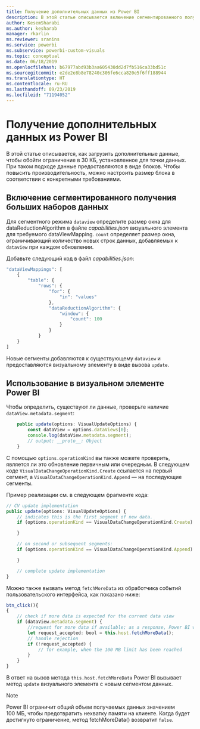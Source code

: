 ```yaml
---
title: Получение дополнительных данных из Power BI
description: В этой статье описывается включение сегментированного получения больших наборов данных для визуальных элементов Power BI.
author: KesemSharabi
ms.author: kesharab
manager: rkarlin
ms.reviewer: sranins
ms.service: powerbi
ms.subservice: powerbi-custom-visuals
ms.topic: conceptual
ms.date: 06/18/2019
ms.openlocfilehash: b67977abd93b3aa605430dd2d7fb516ca33bd51c
ms.sourcegitcommit: e2de2e8b8e78240c306fe6cca820e5f6ff188944
ms.translationtype: HT
ms.contentlocale: ru-RU
ms.lasthandoff: 09/23/2019
ms.locfileid: "71194052"
---
```

# <a name="fetch-more-data-from-power-bi"></a>Получение дополнительных данных из Power BI

В этой статье описывается, как загрузить дополнительные данные, чтобы обойти ограничение в 30 КБ, установленное для точки данных. При таком подходе данные предоставляются в виде блоков. Чтобы повысить производительность, можно настроить размер блока в соответствии с конкретными требованиями.  

## <a name="enable-a-segmented-fetch-of-large-datasets"></a>Включение сегментированного получения больших наборов данных

Для сегментного режима `dataview` определите размер окна для dataReductionAlgorithm в файле *capabilities.json* визуального элемента для требуемого dataViewMapping. `count` определяет размер окна, ограничивающий количество новых строк данных, добавляемых к `dataview` при каждом обновлении.

Добавьте следующий код в файл *capabilities.json*:

```typescript
"dataViewMappings": [
    {
        "table": {
            "rows": {
                "for": {
                    "in": "values"
                },
                "dataReductionAlgorithm": {
                    "window": {
                        "count": 100
                    }
                }
            }
    }
]
```

Новые сегменты добавляются к существующему `dataview` и предоставляются визуальному элементу в виде вызова `update`.

## <a name="usage-in-the-power-bi-visual"></a>Использование в визуальном элементе Power BI

Чтобы определить, существуют ли данные, проверьте наличие `dataView.metadata.segment`:

```typescript
    public update(options: VisualUpdateOptions) {
        const dataView = options.dataViews[0];
        console.log(dataView.metadata.segment);
        // output: __proto__: Object
    }
```

С помощью `options.operationKind` вы также можете проверить, является ли это обновление первичным или очередным. В следующем коде `VisualDataChangeOperationKind.Create` ссылается на первый сегмент, а `VisualDataChangeOperationKind.Append` — на последующие сегменты.

Пример реализации см. в следующем фрагменте кода:

```typescript
// CV update implementation
public update(options: VisualUpdateOptions) {
    // indicates this is the first segment of new data.
    if (options.operationKind == VisualDataChangeOperationKind.Create) {

    }

    // on second or subsequent segments:
    if (options.operationKind == VisualDataChangeOperationKind.Append) {

    }

    // complete update implementation
}
```

Можно также вызвать метод `fetchMoreData` из обработчика событий пользовательского интерфейса, как показано ниже:

```typescript
btn_click(){
{
    // check if more data is expected for the current data view
    if (dataView.metadata.segment) {
        //request for more data if available; as a response, Power BI will call update method
        let request_accepted: bool = this.host.fetchMoreData();
        // handle rejection
        if (!request_accepted) {
            // for example, when the 100 MB limit has been reached
        }
    }
}
```

В ответ на вызов метода `this.host.fetchMoreData` Power BI вызывает метод `update` визуального элемента с новым сегментом данных.

> [!NOTE]
> Power BI ограничит общий объем получаемых данных значением 100 МБ, чтобы предотвратить нехватку памяти на клиенте. Когда будет достигнуто ограничение, метод fetchMoreData() возвратит `false`.
